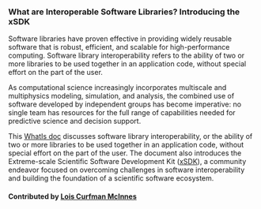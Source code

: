 ### What are Interoperable Software Libraries? Introducing the xSDK
<!--deck start--->

Software libraries have proven effective in providing widely reusable software that is robust, efficient, and scalable for
high-performance computing. Software library interoperability refers to the ability of two or more libraries to be used
together in an application code, without special effort on the part of the user.
<!--deck end--->

<!--body start--->
As computational science increasingly incorporates multiscale and multiphysics modeling, simulation, and analysis, the combined use of software developed by independent groups has become imperative: no single team has resources for the full range of capabilities needed for predictive science and decision support. 

This [WhatIs doc](https://ideas-productivity.org/wordpress/wp-content/uploads/2016/12/IDEAS-InteroperabilityWhatAreInteroperableSoftwareLibraries-V0.2.pdf "What are Interoperable Software Libraries?: Introducing the xSDK") discusses software library interoperability, or the ability of two or more libraries to be used together in an application 
code, without special effort on the part of the user. The document also introduces the Extreme-scale Scientific Software Development Kit ([xSDK](https://xsdk.info)), a community endeavor focused on overcoming challenges in software interoperability and building the foundation of a scientific software ecosystem.

#### Contributed by [Lois Curfman McInnes](http://github.com/curfman)
<!--body end--->

<!---
Publish: yes
Pinned: yes
Topics: software interoperability
--->
